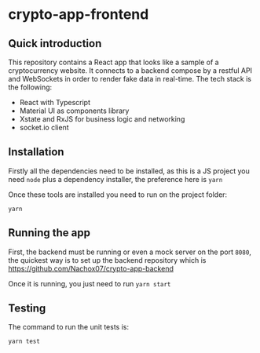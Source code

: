 # crypto-app-frontend

## Quick introduction

This repository contains a React app that looks like a sample of a cryptocurrency website. It connects to a backend compose by a restful API and WebSockets in order to render fake data in real-time. The tech stack is the following:

- React with Typescript
- Material UI as components library
- Xstate and RxJS for business logic and networking
- socket.io client

## Installation

Firstly all the dependencies need to be installed, as this is a JS project you need `node` plus a dependency installer, the preference here is `yarn`

Once these tools are installed you need to run on the project folder:

`yarn`

## Running the app

First, the backend must be running or even a mock server on the port `8080`, the quickest way is to set up the backend repository which is https://github.com/Nachox07/crypto-app-backend

Once it is running, you just need to run `yarn start`

## Testing

The command to run the unit tests is:

`yarn test`
